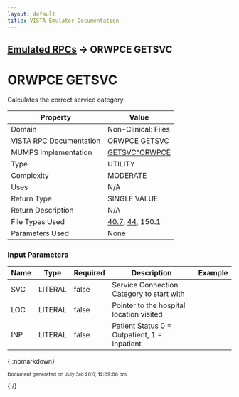 ```yaml
---
layout: default
title: VISTA Emulator Documentation
---
```


## [Emulated RPCs](TableOfContents) &#8594; ORWPCE GETSVC
# ORWPCE GETSVC

Calculates the correct service category.

Property | Value
--- | ---
Domain | Non-Clinical: Files
VISTA RPC Documentation | [ORWPCE GETSVC](../VISTARPC/ORWPCE_GETSVC)
MUMPS Implementation | [GETSVC^ORWPCE](http://code.osehra.org/dox/Routine_ORWPCE_source.html)
Type | UTILITY
Complexity | MODERATE
Uses | N/A
Return Type | SINGLE VALUE
Return Description | N/A
File Types Used | [40.7](../VDM/Clinic_Stop-40_7), [44](../VDM/Hospital_Location-44), 150.1
Parameters Used | None


### Input Parameters

Name | Type | Required | Description | Example
--- | --- | --- | --- | ---
SVC | LITERAL | false | Service Connection Category to start with | 
LOC | LITERAL | false | Pointer to the hospital location visited | 
INP | LITERAL | false | Patient Status 0 = Outpatient, 1 = Inpatient | 

{::nomarkdown} <br/><p style="font-size: 11px">Document generated on July 3rd 2017, 12:09:06 pm</p>{:/}